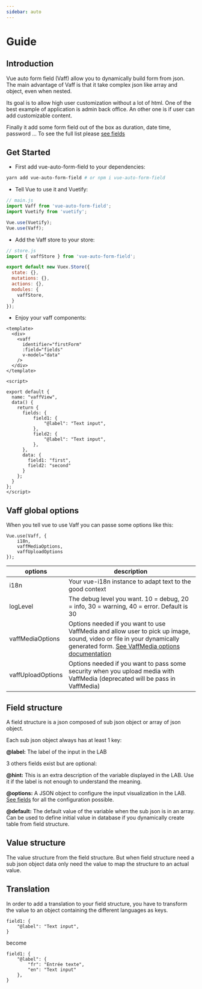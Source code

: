 ```yaml
---
sidebar: auto
---
```


# Guide

## Introduction

Vue auto form field (Vaff) allow you to dynamically build form from json. The main advantage of Vaff is that it take complex json like array and object, even when nested.

Its goal is to allow high user customization without a lot of html. One of the best example of application is admin back office. An other one is if user can add customizable content.

Finally it add some form field out of the box as duration, date time, password ... To see the full list please [see fields](/fields/)

## Get Started

- First add vue-auto-form-field to your dependencies:
```bash
yarn add vue-auto-form-field # or npm i vue-auto-form-field
```

- Tell Vue to use it and Vuetify:
```js
// main.js
import Vaff from 'vue-auto-form-field';
import Vuetify from 'vuetify';

Vue.use(Vuetify);
Vue.use(Vaff);
```

- Add the Vaff store to your store:
```js
// store.js
import { vaffStore } from 'vue-auto-form-field';

export default new Vuex.Store({
  state: {},
  mutations: {},
  actions: {},
  modules: {
    vaffStore,
  }
});
```

- Enjoy your vaff components:
```vue
<template>
  <div>
    <vaff
      identifier="firstForm"
      :field="fields"
      v-model="data"
    />
  </div>
</template>

<script>

export default {
  name: "vaffView",
  data() {
    return {
      fields: {
	      field1: {
		      "@label": "Text input",
	      },
	      field2: {
		      "@label": "Text input",
	      },
      },
      data: {
        field1: "first",
        field2: "second"
      }
    };
  }
};
</script>
```

## Vaff global options

When you tell vue to use Vaff you can passe some options like this:
```
Vue.use(Vaff, {
    i18n,
    vaffMediaOptions,
    vaffUploadOptions
});
```

| options  |  description |
|---|---|
|  i18n |  Your vue-i18n instance to adapt text to the good context |
|  logLevel |  The debug level you want. 10 = debug, 20 = info, 30 = warning, 40 = error. Default is 30 |
|  vaffMediaOptions |  Options needed if you want to use VaffMedia and allow user to pick up image, sound, video or file in your dynamically generated form. [See VaffMedia options documentation](/components/#media-components)    |   |   |   |
|  vaffUploadOptions |  Options needed if you want to pass some security when you upload media with VaffMedia (deprecated will be pass in VaffMedia) |

## Field structure

A field structure is a json composed of sub json object or array of json object.

Each sub json object always has at least 1 key:

**@label:** The label of the input in the LAB

3 others fields exist but are optional:

**@hint:** This is an extra description of the variable displayed in the LAB. Use it if the label is not enough to understand the meaning.

**@options:** A JSON object to configure the input visualization in the LAB. [See fields](/fields/) for all the configuration possible.

**@default:** The default value of the variable when the sub json is in an array. Can be used to define initial value in database if you dynamically create table from field structure.

## Value structure

The value structure from the field structure. But when field structure need a sub json object data only need the value to map the structure to an actual value.

## Translation

In order to add a translation to your field structure, you have to transform the value to an object containing the different languages as keys.

```
field1: {
    "@label": "Text input",
}
```

become

```
field1: {
    "@label": {
        "fr": "Entrée texte",
        "en": "Text input"
    },
}
```

